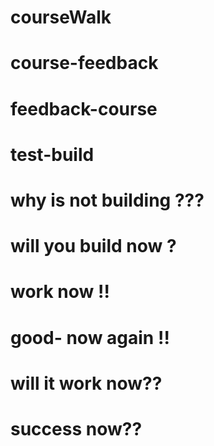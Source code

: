 # courseWalk
# course-feedback
# feedback-course
# test-build
# why is not building ???
#  will you build now ?
# work now !!
# good- now again !!
# will it work now??
# success now??
